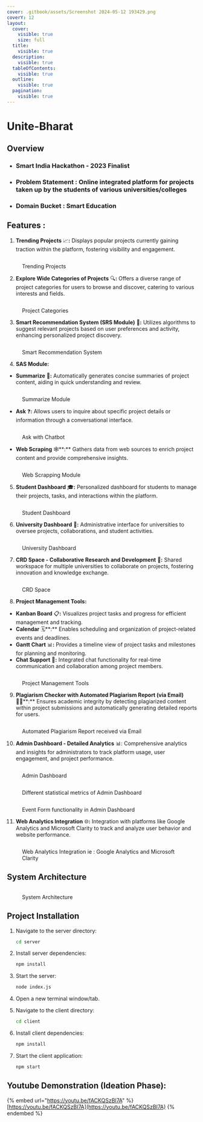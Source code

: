 ```yaml
---
cover: .gitbook/assets/Screenshot 2024-05-12 193429.png
coverY: 12
layout:
  cover:
    visible: true
    size: full
  title:
    visible: true
  description:
    visible: true
  tableOfContents:
    visible: true
  outline:
    visible: true
  pagination:
    visible: true
---
```


# Unite-Bharat

## Overview

* ### Smart India Hackathon - 2023 Finalist&#x20;
* ### Problem Statement : Online integrated platform for projects taken up by the students of various universities/colleges
* ### Domain Bucket : Smart Education

## Features :&#x20;

1. **Trending Projects** 📈**:**  Displays popular projects currently gaining traction within the platform, fostering visibility and engagement.

<figure><img src=".gitbook/assets/Screenshot 2024-05-12 194959.png" alt=""><figcaption><p>Trending Projects</p></figcaption></figure>

2. **Explore Wide Categories of Projects** 🔍**:**  Offers a diverse range of project categories for users to browse and discover, catering to various interests and fields.

<figure><img src=".gitbook/assets/Screenshot 2024-05-12 195006.png" alt=""><figcaption><p>Project Categories</p></figcaption></figure>

3. **Smart Recommendation System (SRS Module)** 🧠**:** Utilizes algorithms to suggest relevant projects based on user preferences and activity, enhancing personalized project discovery.

<figure><img src=".gitbook/assets/Screenshot 2024-05-12 195016.png" alt=""><figcaption><p>Smart Recommendation System</p></figcaption></figure>

4. **SAS Module:**

* **Summarize** 📝**:**  Automatically generates concise summaries of project content, aiding in quick understanding and review.



<figure><img src=".gitbook/assets/Screenshot 2024-05-12 195023.png" alt=""><figcaption><p>Summarize Module</p></figcaption></figure>

* **Ask** ❓**:** Allows users to inquire about specific project details or information through a conversational interface.



<figure><img src=".gitbook/assets/Screenshot 2024-05-12 195029.png" alt=""><figcaption><p>Ask with Chatbot </p></figcaption></figure>

* **Web Scraping** 🕸️**:** Gathers data from web sources to enrich project content and provide comprehensive insights.



<figure><img src=".gitbook/assets/Screenshot 2024-05-12 195035.png" alt=""><figcaption><p>Web Scrapping Module</p></figcaption></figure>

5. **Student Dashboard** 🎓**:**  Personalized dashboard for students to manage their projects, tasks, and interactions within the platform.



<figure><img src=".gitbook/assets/Screenshot 2024-05-12 195043.png" alt=""><figcaption><p>Student Dashboard</p></figcaption></figure>

6. **University Dashboard** 🏫**:** Administrative interface for universities to oversee projects, collaborations, and student activities.



<figure><img src=".gitbook/assets/Screenshot 2024-05-12 195050.png" alt=""><figcaption><p>University Dashboard</p></figcaption></figure>

7. **CRD Space - Collaborative Research and Development** 🤝**:** Shared workspace for multiple universities to collaborate on projects, fostering innovation and knowledge exchange.



<figure><img src=".gitbook/assets/Screenshot 2024-05-12 195136.png" alt=""><figcaption><p>CRD Space</p></figcaption></figure>

8. **Project Management Tools:**

* **Kanban Board** 📋**:** Visualizes project tasks and progress for efficient management and tracking.
* **Calendar** 🗓️**:** Enables scheduling and organization of project-related events and deadlines.
* **Gantt Chart** 📊**:** Provides a timeline view of project tasks and milestones for planning and monitoring.
* **Chat Support** 💬**:** Integrated chat functionality for real-time communication and collaboration among project members.



<figure><img src=".gitbook/assets/Screenshot 2024-05-12 195201.png" alt=""><figcaption><p>Project Management Tools</p></figcaption></figure>

9. **Plagiarism Checker with Automated Plagiarism Report (via Email)** 🕵️‍♂️**:** Ensures academic integrity by detecting plagiarized content within project submissions and automatically generating detailed reports for users.



<figure><img src=".gitbook/assets/Screenshot 2024-05-12 195257.png" alt=""><figcaption><p>Automated Plagiarism Report received via Email</p></figcaption></figure>

10. **Admin Dashboard - Detailed Analytics** 📊: Comprehensive analytics and insights for administrators to track platform usage, user engagement, and project performance.



<figure><img src=".gitbook/assets/Screenshot 2024-05-12 195316.png" alt=""><figcaption><p>Admin Dashboard</p></figcaption></figure>



<figure><img src=".gitbook/assets/Screenshot 2024-05-12 195324.png" alt=""><figcaption><p>Different statistical metrics of Admin Dashboard</p></figcaption></figure>



<figure><img src=".gitbook/assets/Screenshot 2024-05-12 195331.png" alt=""><figcaption><p>Event Form functionality in Admin Dashboard</p></figcaption></figure>

11. **Web Analytics Integration** 🌐**:**  Integration with platforms like Google Analytics and Microsoft Clarity to track and analyze user behavior and website performance.

<figure><img src=".gitbook/assets/Screenshot 2024-05-12 195336.png" alt=""><figcaption><p>Web Analytics Integration ie : Google Analytics and Microsoft Clarity</p></figcaption></figure>

## System Architecture

<figure><img src=".gitbook/assets/architecture.jpg" alt=""><figcaption><p>System Architecture</p></figcaption></figure>

## Project Installation

1.  Navigate to the server directory:

    ```bash
    cd server
    ```
2.  Install server dependencies:

    ```bash
    npm install
    ```
3.  Start the server:

    ```bash
    node index.js
    ```
4. Open a new terminal window/tab.
5.  Navigate to the client directory:

    ```bash
    cd client
    ```
6.  Install client dependencies:

    ```bash
    npm install
    ```
7.  Start the client application:

    ```bash
    npm start
    ```

## Youtube Demonstration (Ideation Phase):

{% embed url="https://youtu.be/fACKQSzBI7A" %}
[https://youtu.be/fACKQSzBI7A](https://youtu.be/fACKQSzBI7A)
{% endembed %}
